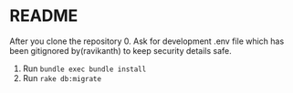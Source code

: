 # README

After you clone the repository
0. Ask for development .env file which has been gitignored by(ravikanth) to keep security details safe.
1. Run  `bundle exec bundle install`
2. Run `rake db:migrate`


